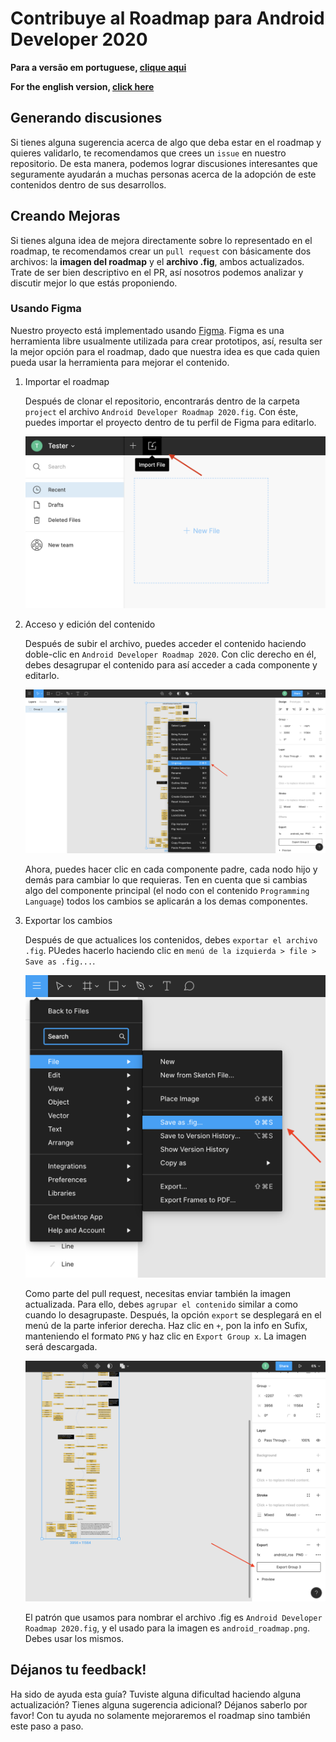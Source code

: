 # Contribuye al Roadmap para Android Developer 2020

**Para a versão em portuguese, [clique aqui](./contributing_pt_br.md)**

**For the english version, [click here](./contributing.md)**

## Generando discusiones

Si tienes alguna sugerencia acerca de algo que deba estar en el roadmap y quieres validarlo, te recomendamos que crees un `issue` en nuestro repositorio. De esta manera, podemos lograr discusiones interesantes que seguramente ayudarán a muchas personas acerca de la adopción de este contenidos dentro de sus desarrollos.

## Creando Mejoras

Si tienes alguna idea de mejora directamente sobre lo representado en el roadmap, te recomendamos crear un `pull request` con básicamente dos archivos: la **imagen del roadmap** y el **archivo .fig**, ambos actualizados. Trate de ser bien descriptivo en el PR, así nosotros podemos analizar y discutir mejor lo que estás proponiendo.

### Usando Figma

Nuestro proyecto está implementado usando [Figma](https://www.figma.com/). Figma es una herramienta libre usualmente utilizada para crear prototipos, así, resulta ser la mejor opción para el roadmap, dado que nuestra idea es que cada quien pueda usar la herramienta para mejorar el contenido.

1. Importar el roadmap

    Después de clonar el repositorio, encontrarás dentro de la carpeta `project` el archivo `Android Developer Roadmap 2020.fig`. Con éste, puedes importar el proyecto dentro de tu perfil de Figma para editarlo.

    ![Cómo importar un archivo .fig en Figma](./importing_project.png)

2. Acceso y edición del contenido

    Después de subir el archivo, puedes acceder el contenido haciendo doble-clic en `Android Developer Roadmap 2020`. Con clic derecho en él, debes desagrupar el contenido para así acceder a cada componente y editarlo.

    ![Desagrupar el contenido](./ungroup_content.png)

    Ahora, puedes hacer clic en cada componente padre, cada nodo hijo y demás para cambiar lo que requieras. Ten en cuenta que si cambias algo del componente principal (el nodo con el contenido `Programming Language`) todos los cambios se aplicarán a los demas componentes.

3. Exportar los cambios

    Después de que actualices los contenidos, debes `exportar el archivo .fig`. PUedes hacerlo haciendo clic en `menú de la izquierda > file > Save as .fig...`.

    ![Exportar el archivo .fig](./exporting_fig_file.png)

    Como parte del pull request, necesitas enviar también la imagen actualizada. Para ello, debes `agrupar el contenido` similar a como cuando lo desagrupaste. Después, la opción `export` se desplegará en el menú de la parte inferior derecha. Haz clic en `+`, pon la info en Sufix, manteniendo el formato `PNG` y haz clic en `Export Group x`. La imagen será descargada.

    ![Exportando la imagen](./exporting_image.png)

    El patrón que usamos para nombrar el archivo .fig es `Android Developer Roadmap 2020.fig`, y el usado para la imagen es `android_roadmap.png`. Debes usar los mismos.

## Déjanos tu feedback!

Ha sido de ayuda esta guía? Tuviste alguna dificultad haciendo alguna actualización? Tienes alguna sugerencia adicional? Déjanos saberlo por favor! Con tu ayuda no solamente mejoraremos el roadmap sino también este paso a paso.
